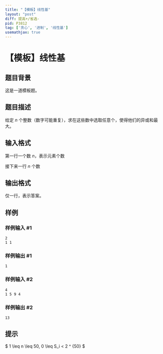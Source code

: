 ```yaml
---
title: "【模板】线性基"
layout: "post"
diff: 提高+/省选-
pid: P3812
tag: ['贪心', '进制', '线性基']
usemathjax: true
---
```


# 【模板】线性基
## 题目背景

这是一道模板题。

## 题目描述

给定 $n$ 个整数（数字可能重复），求在这些数中选取任意个，使得他们的异或和最大。

## 输入格式

第一行一个数 $n$，表示元素个数

接下来一行 $n$ 个数

## 输出格式

仅一行，表示答案。

## 样例

### 样例输入 #1
```
2
1 1
```
### 样例输出 #1
```
1
```
### 样例输入 #2
```
4
1 5 9 4

```
### 样例输出 #2
```
13

```
## 提示

$ 1 \leq n \leq 50, 0 \leq S_i < 2 ^ {50} $

